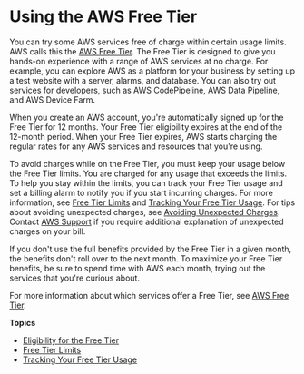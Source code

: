 # Using the AWS Free Tier<a name="billing-free-tier"></a>

You can try some AWS services free of charge within certain usage limits\. AWS calls this the [AWS Free Tier](https://aws.amazon.com/free/)\. The Free Tier is designed to give you hands\-on experience with a range of AWS services at no charge\. For example, you can explore AWS as a platform for your business by setting up a test website with a server, alarms, and database\. You can also try out services for developers, such as AWS CodePipeline, AWS Data Pipeline, and AWS Device Farm\.

When you create an AWS account, you're automatically signed up for the Free Tier for 12 months\. Your Free Tier eligibility expires at the end of the 12\-month period\. When your Free Tier expires, AWS starts charging the regular rates for any AWS services and resources that you're using\.

To avoid charges while on the Free Tier, you must keep your usage below the Free Tier limits\. You are charged for any usage that exceeds the limits\. To help you stay within the limits, you can track your Free Tier usage and set a billing alarm to notify you if you start incurring charges\. For more information, see [Free Tier Limits](free-tier-limits.md) and [Tracking Your Free Tier Usage](tracking-free-tier-usage.md)\. For tips about avoiding unexpected charges, see [Avoiding Unexpected Charges](checklistforunwantedcharges.md)\. Contact [AWS Support](https://aws.amazon.com/contact-us/) if you require additional explanation of unexpected charges on your bill\. 

If you don't use the full benefits provided by the Free Tier in a given month, the benefits don't roll over to the next month\. To maximize your Free Tier benefits, be sure to spend time with AWS each month, trying out the services that you're curious about\.

For more information about which services offer a Free Tier, see [AWS Free Tier](http://aws.amazon.com/free/)\.

**Topics**
+ [Eligibility for the Free Tier](free-tier-eligibility.md)
+ [Free Tier Limits](free-tier-limits.md)
+ [Tracking Your Free Tier Usage](tracking-free-tier-usage.md)